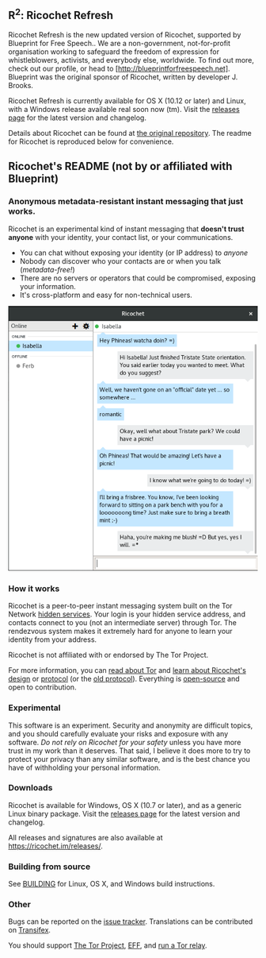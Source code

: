 ## R<sup>2</sup>: Ricochet Refresh
Ricochet Refresh is the new updated version of Ricochet, supported by Blueprint for Free Speech.. We are a non-government, not-for-profit organisation working to safeguard the freedom of expression for whistleblowers, activists, and everybody else, worldwide. To find out more, check out our profile, or head to [http://blueprintforfreespeech.net]. Blueprint was the original sponsor of Ricochet, written by developer J. Brooks.

Ricochet Refresh is currently available for OS X (10.12 or later) and Linux, with a Windows release available real soon now (tm). Visit the [releases page](https://github.com/blueprint-freespeech/ricochet-refresh/releases) for the latest version and changelog.

Details about Ricochet can be found at [the original repository](https://github.com/ricochet-im/ricochet). The readme for Ricochet is reproduced below for convenience.

## Ricochet's README (not by or affiliated with Blueprint)
### Anonymous metadata-resistant instant messaging that just works.
Ricochet is an experimental kind of instant messaging that **doesn't trust anyone** with your identity, your contact list, or your communications.

* You can chat without exposing your identity (or IP address) to *anyone*
* Nobody can discover who your contacts are or when you talk (*metadata-free!*)
* There are no servers or operators that could be compromised, exposing your information.
* It's cross-platform and easy for non-technical users.

![Screenshot](ricochetscreen.png)

### How it works
Ricochet is a peer-to-peer instant messaging system built on the Tor Network [hidden services](https://www.torproject.org/docs/hidden-services.html.en). Your login is your hidden service address, and contacts connect to you (not an intermediate server) through Tor. The rendezvous system makes it extremely hard for anyone to learn your identity from your address.

Ricochet is not affiliated with or endorsed by The Tor Project.

For more information, you can [read about Tor](https://www.torproject.org/about/overview.html.en) and [learn about Ricochet's design](https://github.com/ricochet-im/ricochet/blob/master/doc/design.md) or [protocol](https://github.com/ricochet-im/ricochet/blob/master/doc/protocol.md) (or the [old protocol](https://github.com/ricochet-im/ricochet/blob/master/doc/deprecated/protocol-1.0.txt)). Everything is [open-source](https://github.com/ricochet-im/ricochet/blob/master/LICENSE) and open to contribution.

### Experimental
This software is an experiment. Security and anonymity are difficult topics, and you should carefully evaluate your risks and exposure with any software. *Do not rely on Ricochet for your safety* unless you have more trust in my work than it deserves. That said, I believe it does more to try to protect your privacy than any similar software, and is the best chance you have of withholding your personal information.

### Downloads

Ricochet is available for Windows, OS X (10.7 or later), and as a generic Linux binary package. Visit the [releases page](https://github.com/ricochet-im/ricochet/releases) for the latest version and changelog.

All releases and signatures are also available at https://ricochet.im/releases/.

### Building from source
See [BUILDING](https://github.com/blueprint-freespeech/ricochet-refresh/blob/master/BUILDING.md) for Linux, OS X, and Windows build instructions.

### Other
Bugs can be reported on the [issue tracker](https://github.com/blueprint-freespeech/ricochet-refresh/issues). Translations can be contributed on [Transifex](https://www.transifex.com/projects/p/ricochet/).

You should support [The Tor Project](https://www.torproject.org/donate/donate.html.en), [EFF](https://www.eff.org/), and [run a Tor relay](https://www.torproject.org/docs/tor-relay-debian.html.en).
